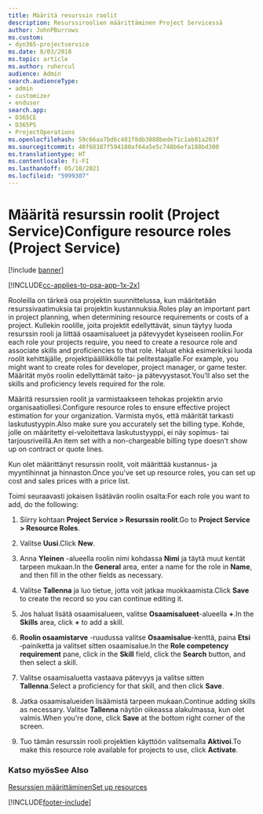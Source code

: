 ```yaml
---
title: Määritä resurssin roolit
description: Resurssiroolien määrittäminen Project Servicessä
author: JohnPBurrows
ms.custom:
- dyn365-projectservice
ms.date: 8/03/2018
ms.topic: article
ms.author: ruhercul
audience: Admin
search.audienceType:
- admin
- customizer
- enduser
search.app:
- D365CE
- D365PS
- ProjectOperations
ms.openlocfilehash: 59c66aa7bd6c481f8db3088bede71c1ab81a203f
ms.sourcegitcommit: 40f68387f594180af64a5e5c748b6efa188bd300
ms.translationtype: HT
ms.contentlocale: fi-FI
ms.lasthandoff: 05/10/2021
ms.locfileid: "5999307"
---
```

# <a name="configure-resource-roles-project-service"></a><span data-ttu-id="705ad-103">Määritä resurssin roolit (Project Service)</span><span class="sxs-lookup"><span data-stu-id="705ad-103">Configure resource roles (Project Service)</span></span>

[!include [banner](../includes/psa-now-project-operations.md)]

[!INCLUDE[cc-applies-to-psa-app-1x-2x](../includes/cc-applies-to-psa-app-1x-2x.md)]

<span data-ttu-id="705ad-104">Rooleilla on tärkeä osa projektin suunnittelussa, kun määritetään resurssivaatimuksia tai projektin kustannuksia.</span><span class="sxs-lookup"><span data-stu-id="705ad-104">Roles play an important part in project planning, when determining resource requirements or costs of a project.</span></span> <span data-ttu-id="705ad-105">Kullekin roolille, joita projektit edellyttävät, sinun täytyy luoda resurssin rooli ja liittää osaamisalueet ja pätevyydet kyseiseen rooliin.</span><span class="sxs-lookup"><span data-stu-id="705ad-105">For each role your projects require, you need to create a resource role and associate skills and proficiencies to that role.</span></span> <span data-ttu-id="705ad-106">Haluat ehkä esimerkiksi luoda roolit kehittäjälle, projektipäällikkölle tai pelitestaajalle.</span><span class="sxs-lookup"><span data-stu-id="705ad-106">For example, you might want to create roles for developer, project manager, or game tester.</span></span> <span data-ttu-id="705ad-107">Määrität myös roolin edellyttämät taito- ja pätevyystasot.</span><span class="sxs-lookup"><span data-stu-id="705ad-107">You’ll also set the skills and proficiency levels required for the role.</span></span>  
  
 <span data-ttu-id="705ad-108">Määritä resurssien roolit ja varmistaakseen tehokas projektin arvio organisaatiollesi.</span><span class="sxs-lookup"><span data-stu-id="705ad-108">Configure resource roles to ensure effective project estimation for your organization.</span></span>  <span data-ttu-id="705ad-109">Varmista myös, että määrität tarkasti laskutustyypin.</span><span class="sxs-lookup"><span data-stu-id="705ad-109">Also make sure you accurately set the billing type.</span></span> <span data-ttu-id="705ad-110">Kohde, jolle on määritetty ei-veloitettava laskutustyyppi, ei näy sopimus- tai tarjousriveillä.</span><span class="sxs-lookup"><span data-stu-id="705ad-110">An item set with a non-chargeable billing type doesn’t show up on contract or quote lines.</span></span>  
  
 <span data-ttu-id="705ad-111">Kun olet määrittänyt resurssin roolit, voit määrittää kustannus- ja myyntihinnat ja hinnaston.</span><span class="sxs-lookup"><span data-stu-id="705ad-111">Once you’ve set up resource roles, you can set up cost and sales prices with a price list.</span></span>  
  
 <span data-ttu-id="705ad-112">Toimi seuraavasti jokaisen lisätävän roolin osalta:</span><span class="sxs-lookup"><span data-stu-id="705ad-112">For each role you want to add, do the following:</span></span>  
  
1.  <span data-ttu-id="705ad-113">Siirry kohtaan **Project Service > Resurssin roolit**.</span><span class="sxs-lookup"><span data-stu-id="705ad-113">Go to **Project Service > Resource Roles**.</span></span>  
  
2.  <span data-ttu-id="705ad-114">Valitse **Uusi**.</span><span class="sxs-lookup"><span data-stu-id="705ad-114">Click **New**.</span></span>  
  
3.  <span data-ttu-id="705ad-115">Anna **Yleinen** -alueella roolin nimi kohdassa **Nimi** ja täytä muut kentät tarpeen mukaan.</span><span class="sxs-lookup"><span data-stu-id="705ad-115">In the **General** area, enter a name for the role in **Name**, and then fill in the other fields as necessary.</span></span>  
  
4.  <span data-ttu-id="705ad-116">Valitse **Tallenna** ja luo tietue, jotta voit jatkaa muokkaamista.</span><span class="sxs-lookup"><span data-stu-id="705ad-116">Click **Save** to create the record so you can continue editing it.</span></span>  
  
5.  <span data-ttu-id="705ad-117">Jos haluat lisätä osaamisalueen, valitse **Osaamisalueet**-alueella **+**.</span><span class="sxs-lookup"><span data-stu-id="705ad-117">In the **Skills** area, click **+** to add a skill.</span></span>  
  
6.  <span data-ttu-id="705ad-118">**Roolin osaamistarve** -ruudussa valitse **Osaamisalue**-kenttä, paina **Etsi** ‑painiketta ja valitset sitten osaamisalue.</span><span class="sxs-lookup"><span data-stu-id="705ad-118">In the **Role competency requirement** pane, click in the **Skill** field, click the **Search** button, and then select a skill.</span></span>  
  
7.  <span data-ttu-id="705ad-119">Valitse osaamisaluetta vastaava pätevyys ja valitse sitten **Tallenna**.</span><span class="sxs-lookup"><span data-stu-id="705ad-119">Select a proficiency for that skill, and then click **Save**.</span></span>  
  
8.  <span data-ttu-id="705ad-120">Jatka osaamisalueiden lisäämistä tarpeen mukaan.</span><span class="sxs-lookup"><span data-stu-id="705ad-120">Continue adding skills as necessary.</span></span> <span data-ttu-id="705ad-121">Valitse **Tallenna** näytön oikeassa alakulmassa, kun olet valmis.</span><span class="sxs-lookup"><span data-stu-id="705ad-121">When you’re done, click **Save** at the bottom right corner of the screen.</span></span>  
  
9. <span data-ttu-id="705ad-122">Tuo tämän resurssin rooli projektien käyttöön valitsemalla **Aktivoi**.</span><span class="sxs-lookup"><span data-stu-id="705ad-122">To make this resource role available for projects to use, click **Activate**.</span></span>  
  
### <a name="see-also"></a><span data-ttu-id="705ad-123">Katso myös</span><span class="sxs-lookup"><span data-stu-id="705ad-123">See Also</span></span>  
 [<span data-ttu-id="705ad-124">Resurssien määrittäminen</span><span class="sxs-lookup"><span data-stu-id="705ad-124">Set up resources</span></span>](../psa/set-up-resources.md)


[!INCLUDE[footer-include](../includes/footer-banner.md)]